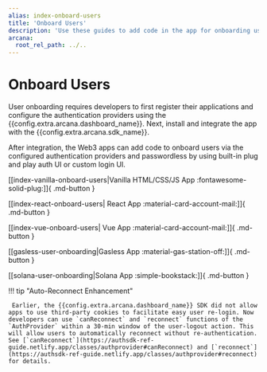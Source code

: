 ```yaml
---
alias: index-onboard-users
title: 'Onboard Users'
description: 'Use these guides to add code in the app for onboarding users via the configured authentication mechanisms. Use plug-and-play UI or build custom UI to onboard users.'
arcana:
  root_rel_path: ../..
---
```

# Onboard Users

User onboarding requires developers to first register their applications and configure the authentication providers using the {{config.extra.arcana.dashboard_name}}. Next, install and integrate the app with the {{config.extra.arcana.sdk_name}}.

After integration, the Web3 apps can add code to onboard users via the configured authentication providers and passwordless by using built-in plug and play auth UI or custom login UI.

[[index-vanilla-onboard-users|Vanilla HTML/CSS/JS App :fontawesome-solid-plug:]]{ .md-button }

[[index-react-onboard-users| React App :material-card-account-mail:]]{ .md-button }

[[index-vue-onboard-users| Vue App :material-card-account-mail:]]{ .md-button }

[[gasless-user-onboarding|Gasless App :material-gas-station-off:]]{ .md-button }

[[solana-user-onboarding|Solana App :simple-bookstack:]]{ .md-button }

!!! tip  "Auto-Reconnect Enhancement"

     Earlier, the {{config.extra.arcana.dashboard_name}} SDK did not allow apps to use third-party cookies to facilitate easy user re-login. Now developers can use `canReconnect` and `reconnect` functions of the `AuthProvider` within a 30-min window of the user-logout action. This will allow users to automatically reconnect without re-authentication. See [`canReconnect`](https://authsdk-ref-guide.netlify.app/classes/authprovider#canReconnect) and [`reconnect`](https://authsdk-ref-guide.netlify.app/classes/authprovider#reconnect) for details.
